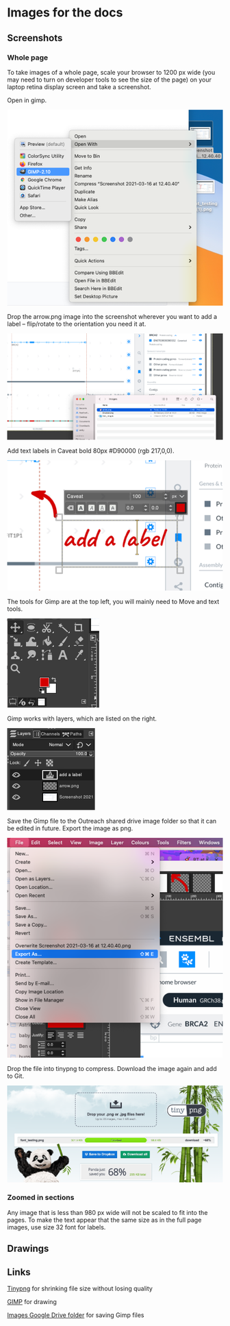 # Images for the docs

## Screenshots

### Whole page

To take images of a whole page, scale your browser to 1200 px wide (you may need to turn on developer tools to see the size of the page) on your laptop retina display screen and take a screenshot.

Open in gimp.

![](images/openingimp.png)

Drop the arrow.png image into the screenshot wherever you want to add a label – flip/rotate to the orientation you need it at.

![](images/addarrow.png)

Add text labels in Caveat bold 80px #D90000 (rgb 217,0,0).

![](images/addlabel.png)

The tools for Gimp are at the top left, you will mainly need to Move and text tools.

![](images/tools.png)

Gimp works with layers, which are listed on the right.

![](images/layers.png)

Save the Gimp file to the Outreach shared drive image folder so that it can be edited in future. Export the image as png.

![](images/export.png)

Drop the file into tinypng to compress. Download the image again and add to Git.

![](images/tinypng.png)

### Zoomed in sections

Any image that is less than 980 px wide will not be scaled to fit into the pages. To make the text appear that the same size as in the full page images, use size 32 font for labels.

## Drawings


## Links
[Tinypng](https://tinypng.com/) for shrinking file size without losing quality

[GIMP](https://www.gimp.org/) for drawing

[Images Google Drive folder](https://drive.google.com/drive/folders/1-6m7xzXevV45AiQjeZLLuOQRlAzFgJrF?usp=sharing) for saving Gimp files
